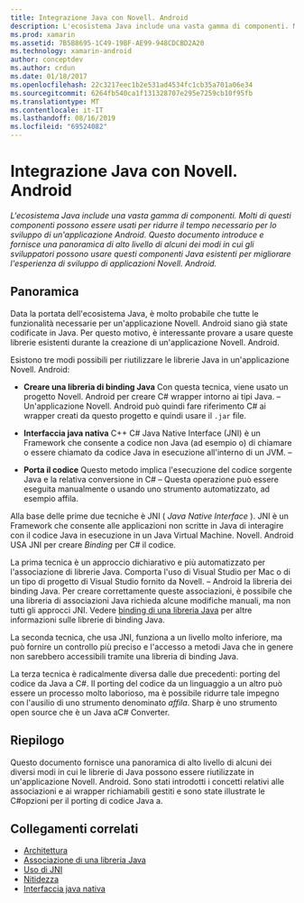 ```yaml
---
title: Integrazione Java con Novell. Android
description: L'ecosistema Java include una vasta gamma di componenti. Molti di questi componenti possono essere usati per ridurre il tempo necessario per lo sviluppo di un'applicazione Android. Questo documento introduce e fornisce una panoramica di alto livello di alcuni dei modi in cui gli sviluppatori possono usare questi componenti Java esistenti per migliorare l'esperienza di sviluppo di applicazioni Novell. Android.
ms.prod: xamarin
ms.assetid: 7B5B8695-1C49-19BF-AE99-948CDCBD2A20
ms.technology: xamarin-android
author: conceptdev
ms.author: crdun
ms.date: 01/18/2017
ms.openlocfilehash: 22c3217eec1b2e531ad4534fc1cb35a701a06e34
ms.sourcegitcommit: 6264fb540ca1f131328707e295e7259cb10f95fb
ms.translationtype: MT
ms.contentlocale: it-IT
ms.lasthandoff: 08/16/2019
ms.locfileid: "69524082"
---
```

# <a name="java-integration-with-xamarinandroid"></a>Integrazione Java con Novell. Android

_L'ecosistema Java include una vasta gamma di componenti. Molti di questi componenti possono essere usati per ridurre il tempo necessario per lo sviluppo di un'applicazione Android. Questo documento introduce e fornisce una panoramica di alto livello di alcuni dei modi in cui gli sviluppatori possono usare questi componenti Java esistenti per migliorare l'esperienza di sviluppo di applicazioni Novell. Android._

## <a name="overview"></a>Panoramica

Data la portata dell'ecosistema Java, è molto probabile che tutte le funzionalità necessarie per un'applicazione Novell. Android siano già state codificate in Java. Per questo motivo, è interessante provare a usare queste librerie esistenti durante la creazione di un'applicazione Novell. Android.

Esistono tre modi possibili per riutilizzare le librerie Java in un'applicazione Novell. Android: 

- **Creare una libreria di binding Java** Con questa tecnica, viene usato un progetto Novell. Android per creare C# wrapper intorno ai tipi Java. &ndash; Un'applicazione Novell. Android può quindi fare riferimento C# ai wrapper creati da questo progetto e quindi usare il `.jar` file. 

- **Interfaccia java nativa** C++ C# Java Native Interface (JNI) è un Framework che consente a codice non Java (ad esempio o) di chiamare o essere chiamato da codice Java in esecuzione all'interno di un JVM. &ndash; 

- **Porta il codice** Questo metodo implica l'esecuzione del codice sorgente Java e la relativa conversione in C# &ndash; Questa operazione può essere eseguita manualmente o usando uno strumento automatizzato, ad esempio affila. 

Alla base delle prime due tecniche è JNI ( *Java Native Interface* ). JNI è un Framework che consente alle applicazioni non scritte in Java di interagire con il codice Java in esecuzione in un Java Virtual Machine. Novell. Android USA JNI per creare *Binding* per C# il codice. 

La prima tecnica è un approccio dichiarativo e più automatizzato per l'associazione di librerie Java. Comporta l'uso di Visual Studio per Mac o di un tipo di progetto di Visual Studio fornito da Novell. &ndash; Android la libreria dei binding Java. Per creare correttamente queste associazioni, è possibile che una libreria di associazioni Java richieda alcune modifiche manuali, ma non tutti gli approcci JNI. Vedere [binding di una libreria Java](~/android/platform/binding-java-library/index.md) per altre informazioni sulle librerie di binding Java. 

La seconda tecnica, che usa JNI, funziona a un livello molto inferiore, ma può fornire un controllo più preciso e l'accesso a metodi Java che in genere non sarebbero accessibili tramite una libreria di binding Java. 

La terza tecnica è radicalmente diversa dalle due precedenti: porting del codice da Java a C#. Il porting del codice da un linguaggio a un altro può essere un processo molto laborioso, ma è possibile ridurre tale impegno con l'ausilio di uno strumento denominato *affila*. Sharp è uno strumento open source che è un Java aC# Converter. 



## <a name="summary"></a>Riepilogo

Questo documento fornisce una panoramica di alto livello di alcuni dei diversi modi in cui le librerie di Java possono essere riutilizzate in un'applicazione Novell. Android. Sono stati introdotti i concetti relativi alle associazioni e ai wrapper richiamabili gestiti e sono state illustrate le C#opzioni per il porting di codice Java a. 


## <a name="related-links"></a>Collegamenti correlati

- [Architettura](~/android/internals/architecture.md)
- [Associazione di una libreria Java](~/android/platform/binding-java-library/index.md)
- [Uso di JNI](~/android/platform/java-integration/working-with-jni.md)
- [Nitidezza](https://github.com/slluis/sharpen)
- [Interfaccia java nativa](http://docs.oracle.com/javase/7/docs/technotes~/jni/index.html)
